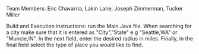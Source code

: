 Team Members:
    Eric Chavarria, Lakin Lane, Joseph Zimmerman, Tucker Miller

Build and Execution instructions:
    run the Main.Java file. When searching for a city make sure that it is entered as "City","State" e.g "Seattle,WA" or
    "Muncie,IN". In the next field, enter the desired radius in miles. Finally, in the final field select the type of
    place you would like to find.